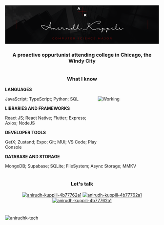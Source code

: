 ![](./mainHeader.png)

<h3 align="center">A proactive oppurtunist attending college in Chicago, the Windy City</h3>

<h1></h1>

<h3 align="center">What I know</h3>

  
**LANGUAGES** 

JavaScript; TypeScript; Python; SQL <img src="./whataboutIMAGE.gif" align="right" alt="Working" width="200" height="200" />

**LIBRARIES AND FRAMEWORKS** 

React JS; React Native; Flutter; Express; Axios; NodeJS

**DEVELOPER TOOLS** 

GetX; Zustand; Expo; Git; MUI; VS Code; Play Console

**DATABASE AND STORAGE**

MongoDB; Supabase; SQLite; FileSystem; Async Storage; MMKV

<h1></h1>

<h3 align="center">Let's talk</h3>

<p align="center">
  <a href="https://linkedin.com/in/anirudh-kuppili-4b77762a1" target="_blank"><img align="center" src="https://user-images.githubusercontent.com/74038190/235294012-0a55e343-37ad-4b0f-924f-c8431d9d2483.gif" alt="anirudh-kuppili-4b77762a1" height="60" width="60" /></a>
  <a href="https://discordapp.com/users/ani_bytes" target="_blank"><img align="center" src="https://user-images.githubusercontent.com/74038190/235294015-47144047-25ab-417c-af1b-6746820a20ff.gif" alt="anirudh-kuppili-4b77762a1" height="60" width="60" /></a>
  <a href="https://api.whatsapp.com/send/?phone=5633965540&text&type=phone_number&app_absent=0" target="_blank"><img align="center" src="https://user-images.githubusercontent.com/74038190/235294019-40007353-6219-4ec5-b661-b3c35136dd0b.gif" alt="anirudh-kuppili-4b77762a1" height="60" width="60" /></a>
</p>

<h1></h1> 

<p align="center">
  <img 
    align="left"
    height=570
    src="https://github-readme-stats.vercel.app/api/top-langs/?username=anirudhk-tech&layout=pie&theme=dark"
    alt="anirudhk-tech"
  /> 
</p>
